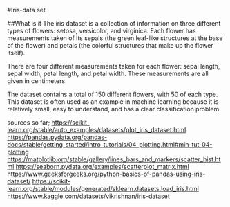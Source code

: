#Iris-data set

##What is it
The iris dataset is a collection of information on three different types of flowers: setosa, versicolor, and virginica. Each flower has measurements taken of its sepals (the green leaf-like structures at the base of the flower) and petals (the colorful structures that make up the flower itself).

There are four different measurements taken for each flower: sepal length, sepal width, petal length, and petal width. These measurements are all given in centimeters.

The dataset contains a total of 150 different flowers, with 50 of each type. This dataset is often used as an example in machine learning because it is relatively small, easy to understand, and has a clear classification problem

sources so far; https://scikit-learn.org/stable/auto_examples/datasets/plot_iris_dataset.html
https://pandas.pydata.org/pandas-docs/stable/getting_started/intro_tutorials/04_plotting.html#min-tut-04-plotting
https://matplotlib.org/stable/gallery/lines_bars_and_markers/scatter_hist.html
https://seaborn.pydata.org/examples/scatterplot_matrix.html
https://www.geeksforgeeks.org/python-basics-of-pandas-using-iris-dataset/
https://scikit-learn.org/stable/modules/generated/sklearn.datasets.load_iris.html
https://www.kaggle.com/datasets/vikrishnan/iris-dataset


